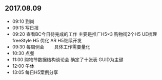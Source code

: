 ## 2017.08.09
* 09:10 到岗
* 09:15 写日报
* 09:20 查看BC今日待完成的工作 主要是推广H5×3 购物街2个H5 UE梳理
        freeStyle H5 优化 AR H5继续开发
* 09:30 每周例会
        具体工作需要量化
* 10:30 点餐
* 11:00 购物节数据结构谈论会 确定了十张表 GUID为主键
* 12:00 午休
* 13:05 每日H5案例分享
         
